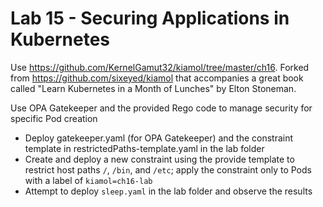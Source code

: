 # Lab 15 - Securing Applications in Kubernetes

Use https://github.com/KernelGamut32/kiamol/tree/master/ch16. Forked from https://github.com/sixeyed/kiamol that accompanies a great book called "Learn Kubernetes in a Month of Lunches" by Elton Stoneman.

Use OPA Gatekeeper and the provided Rego code to manage security for specific Pod creation
* Deploy gatekeeper.yaml (for OPA Gatekeeper) and the constraint template in restrictedPaths-template.yaml in the lab folder
* Create and deploy a new constraint using the provide template to restrict host paths `/`, `/bin`, and `/etc`; apply the constraint only to Pods with a label of `kiamol=ch16-lab`
* Attempt to deploy `sleep.yaml` in the lab folder and observe the results